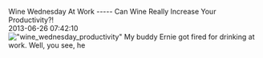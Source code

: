 Wine Wednesday At Work  -----  Can Wine Really Increase Your Productivity?!<br/>2013-06-26 07:42:10<br/>![\"wine_wednesday_productivity\"](\"http://blog.undergroundcellar.com/wp-content/uploads/2013/06/wine_wednesday_productivity.jpg\") My buddy Ernie got fired for drinking at work. Well, you see, he